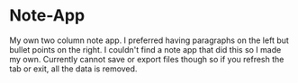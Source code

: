 # Note-App
My own two column note app. 
I preferred having paragraphs on the left but bullet points on the right. I couldn't find a note app that did this so I made my own.
Currently cannot save or export files though so if you refresh the tab or exit, all the data is removed.
